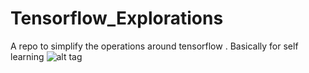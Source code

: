 # Tensorflow_Explorations
A repo to simplify the operations around tensorflow . Basically for self learning
![alt tag](https://upload.wikimedia.org/wikipedia/commons/thumb/2/2d/Tensorflow_logo.svg/2000px-Tensorflow_logo.svg.png)
